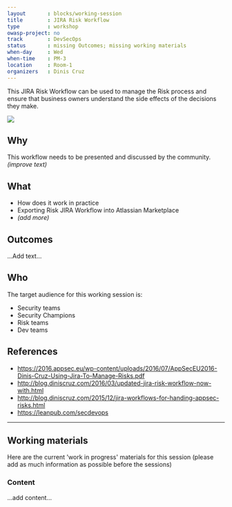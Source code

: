```yaml
---
layout       : blocks/working-session
title        : JIRA Risk Workflow
type         : workshop
owasp-project: no
track        : DevSecOps
status       : missing Outcomes; missing working materials
when-day     : Wed
when-time    : PM-3
location     : Room-1
organizers   : Dinis Cruz
---
```


This JIRA Risk Workflow can be used to manage the Risk process and ensure that business owners understand the side effects of the decisions they make.

![](https://image.slidesharecdn.com/usingjiratomanagerisks-v1-160630164521/95/using-jira-to-manage-risks-v10-owasp-app-sec-eu-june-2016-27-638.jpg?cb=1467305140)


## Why

This workflow needs to be presented and discussed by the community.
_(improve text)_

## What

 - How does it work in practice
 - Exporting Risk JIRA Workflow into Atlassian Marketplace
 - _(add more)_
 
## Outcomes

...Add text...

## Who

The target audience for this working session is:

  - Security teams
  - Security Champions
  - Risk teams
  - Dev teams

## References

- https://2016.appsec.eu/wp-content/uploads/2016/07/AppSecEU2016-Dinis-Cruz-Using-Jira-To-Manage-Risks.pdf
- http://blog.diniscruz.com/2016/03/updated-jira-risk-workflow-now-with.html
- http://blog.diniscruz.com/2015/12/jira-workflows-for-handing-appsec-risks.html
- https://leanpub.com/secdevops

--- 

## Working materials

Here are the current 'work in progress' materials for this session (please add as much information as possible before the sessions)

### Content

...add content...
